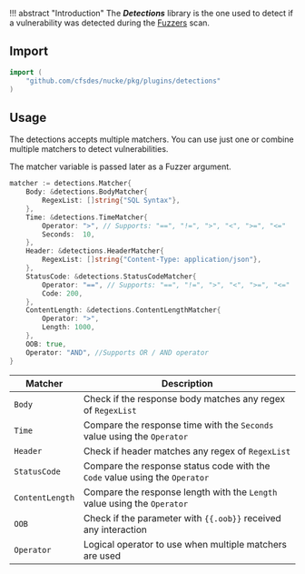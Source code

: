 !!! abstract "Introduction"
    The ***Detections*** library is the one used to detect if a vulnerability was detected during the [Fuzzers](/plugins/fuzzers) scan.

## Import

```go
import (
    "github.com/cfsdes/nucke/pkg/plugins/detections"
)
```

## Usage

The detections accepts multiple matchers. You can use just one or combine multiple matchers to detect vulnerabilities.

The matcher variable is passed later as a Fuzzer argument.

```go
matcher := detections.Matcher{
    Body: &detections.BodyMatcher{
        RegexList: []string{"SQL Syntax"},
    },
    Time: &detections.TimeMatcher{
        Operator: ">", // Supports: "==", "!=", ">", "<", ">=", "<="
        Seconds:  10,
    },
    Header: &detections.HeaderMatcher{
        RegexList: []string{"Content-Type: application/json"},
    },
    StatusCode: &detections.StatusCodeMatcher{
        Operator: "==", // Supports: "==", "!=", ">", "<", ">=", "<="
        Code: 200,
    },
    ContentLength: &detections.ContentLengthMatcher{
        Operator: ">",
        Length: 1000,
    },
    OOB: true,
    Operator: "AND", //Supports OR / AND operator
}
```

| Matcher     | Description              | 
| -----------   | ------------------| 
| `Body`           | Check if the response body matches any regex of `RegexList`    | 
| `Time`      | Compare the response time with the `Seconds` value using the `Operator`    | 
| `Header`    | Check if header matches any regex of `RegexList`         | 
| `StatusCode`     | Compare the response status code with the `Code` value using the `Operator`           | 
| `ContentLength`     | Compare the response length with the `Length` value using the `Operator`           | 
| `OOB`     | Check if the parameter with `{{.oob}}` received any interaction| 
| `Operator`     | Logical operator to use when multiple matchers are used | 

